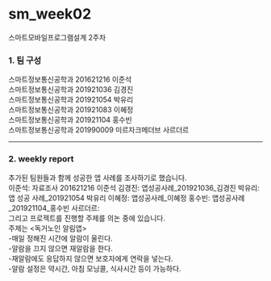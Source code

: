 # sm_week02
스마트모바일프로그램설계 2주차     

### 1. 팀 구성   
스마트정보통신공학과 201621216 이준석   
스마트정보통신공학과 201921036 김경진   
스마트정보통신공학과 201921054 박유리   
스마트정보통신공학과 201921083 이혜정   
스마트정보통신공학과 201921104 홍수빈    
스마트정보통신공학과 201990009 미르자크메더브 사르더르    
   ***   
   
### 2. weekly report   
추가된 팀원들과 함께 성공한 앱 사례를 조사하기로 했습니다.   
이준석: 자료조사 201621216 이준석
김경진: 앱성공사례_201921036_김경진
박유리: 앱 성공 사례_201921054 박유리
이혜정: 앱성공사례_이혜정 
홍수빈: 앱성공사례_201921104_홍수빈
사르더르:   
그리고 프로젝트를 진행할 주제를 의논 중에 있습니다.   
주제는 <독거노인 알림앱>   
  -매일 정해진 시간에 알람이 울린다.   
  -알람을 끄지 않으면 재알람을 한다.   
  -재알람에도 응답하지 않으면 보호자에게 연락을 넣는다.   
  -알람 설정은 약시간, 아침 모닝콜, 식사시간 등이 가능하다.   
